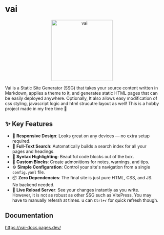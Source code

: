 
# vai
<div align="center">
  <img src="docs/static/logo.png" alt="vai" width="200">
</div>

Vai is a Static Site Generator (SSG) that takes your source content written in Markdown, applies a theme to it, and generates static HTML pages that can be easily deployed anywhere. Optionally, It also allows easy modification of css styling, javascript logic and html strucutre layout as well! This is a hobby project made in my free time 🤗

## ✨ Key Features
 - 📱 **Responsive Design**: Looks great on any devices — no extra setup required.
- 🔎 **Full-Text Search**: Automatically builds a search index for all your pages and headings.
- 🎨 **Syntax Highlighting**: Beautiful code blocks out of the box.
- 💅 **Custom Blocks**: Create admonitions for notes, warnings, and tips.
- ⚙️ **Simple Configuration**: Control your site's navigation from a single `config.yaml` file.
- 📦 **Zero Dependencies**: The final site is just pure HTML, CSS, and JS. No backend needed.
- 🐢 **Live Reload Server**: See your changes instantly as you write. However, it is not as robust as other SSG such as VitePress. You may have to manually refersh at times. u can `Ctrl+r` for quick refresh though.

## Documentation
https://vai-docs.pages.dev/
